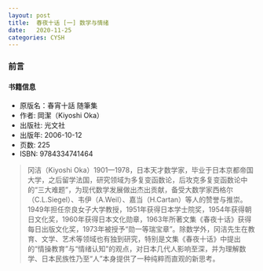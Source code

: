 ```yaml
---
layout: post
title:  春夜十话 [一] 数学与情绪
date:   2020-11-25
categories: CYSH
---
```

### 前言

#### 书籍信息

- 原版名：春宵十話 随筆集
- 作者: 岡潔（Kiyoshi Oka）
- 出版社: 光文社
- 出版年: 2006-10-12
- 页数: 225
- ISBN: 9784334741464

>冈洁（Kiyoshi Oka）1901—1978，日本天才数学家，毕业于日本京都帝国大学，之后留学法国，研究领域为多复变函数论，后攻克多复变函数论中的“三大难题”，为现代数学发展做出杰出贡献，备受大数学家西格尔（C.L.Siegel）、韦伊（A.Weil）、嘉当（H.Cartan）等人的赞誉与推崇。1949年担任奈良女子大学教授，1951年获得日本学士院奖，1954年获得朝日文化奖，1960年获得日本文化勋章，1963年所著文集《春夜十话》获得每日出版文化奖，1973年被授予“勋一等瑞宝章”。除数学外，冈洁先生在教育、文学、艺术等领域也有独到研究，特别是文集《春夜十话》中提出的“情操教育”与“情绪认知”的观点，对日本几代人影响至深，并为理解数学、日本民族性乃至“人”本身提供了一种纯粹而直观的新思考。